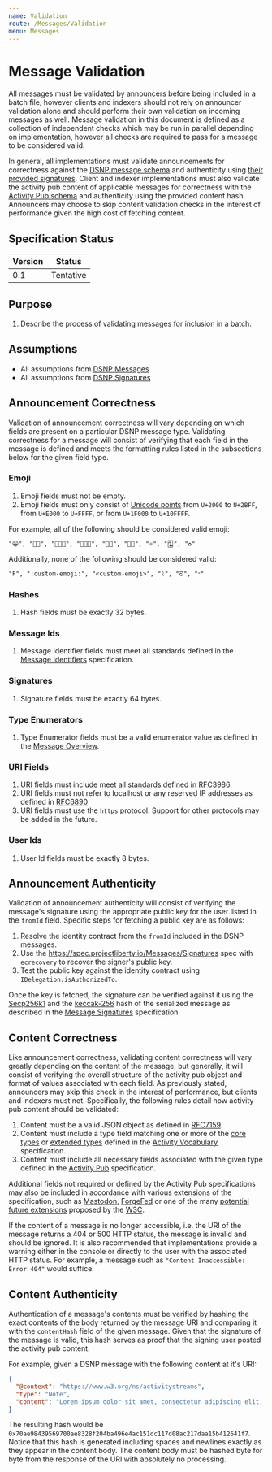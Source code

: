 ```yaml
---
name: Validation
route: /Messages/Validation
menu: Messages
---
```


# Message Validation

All messages must be validated by announcers before being included in a batch file, however clients and indexers should not rely on announcer validation alone and should perform their own validation on incoming messages as well.
Message validation in this document is defined as a collection of independent checks which may be run in parallel depending on implementation, however all checks are required to pass for a message to be considered valid.

In general, all implementations must validate announcements for correctness against the [DSNP message schema](/Messages/Overview) and authenticity using [their provided signatures](/Messages/Signatures).
Client and indexer implementations must also validate the activity pub content of applicable messages for correctness with the [Activity Pub schema](https://www.w3.org/TR/activitypub/) and authenticity using the provided content hash.
Announcers may choose to skip content validation checks in the interest of performance given the high cost of fetching content.

## Specification Status

| Version | Status |
---------- | ---------
| 0.1     | Tentative |

## Purpose
1. Describe the process of validating messages for inclusion in a batch.

## Assumptions
* All assumptions from [DSNP Messages](/Messages/Overview)
* All assumptions from [DSNP Signatures](/Messages/Signatures)

## Announcement Correctness

Validation of announcement correctness will vary depending on which fields are present on a particular DSNP message type.
Validating correctness for a message will consist of verifying that each field in the message is defined and meets the formatting rules listed in the subsections below for the given field type.

### Emoji

1. Emoji fields must not be empty.
1. Emoji fields must only consist of [Unicode points](https://unicode.org/standard/standard.html) from `U+2000` to `U+2BFF`, from `U+E000` to `U+FFFF`, or from `U+1F000` to `U+10FFFF`.

For example, all of the following should be considered valid emoji:

```
"😀", "🤌🏼", "👩🏻‍🎤", "🧑🏿‍🏫", "🏳️‍🌈", "🏳️‍⚧️", "⚛︎", "🃑", "♻︎"
```

Additionally, none of the following should be considered valid:

```
"F", ":custom-emoji:", "<custom-emoji>", "ᚱ", "ᘐ", "״"
```

### Hashes

1. Hash fields must be exactly 32 bytes.

### Message Ids

1. Message Identifier fields must meet all standards defined in the [Message Identifiers](/Messages/Identifiers) specification.

### Signatures

1. Signature fields must be exactly 64 bytes.

### Type Enumerators

1. Type Enumerator fields must be a valid enumerator value as defined in the [Message Overview](/Messages/Overview).

### URI Fields

1. URI fields must include meet all standards defined in [RFC3986](http://www.ietf.org/rfc/rfc3986.txt).
1. URI fields must not refer to localhost or any reserved IP addresses as defined in [RFC6890](https://datatracker.ietf.org/doc/html/rfc6890)
1. URI fields must use the `https` protocol. Support for other protocols may be added in the future.

### User Ids

1. User Id fields must be exactly 8 bytes.

## Announcement Authenticity

Validation of announcement authenticity will consist of verifying the message's signature using the appropriate public key for the user listed in the `fromId` field.
Specific steps for fetching a public key are as follows:

1. Resolve the identity contract from the `fromId` included in the DSNP messages.
1. Use the https://spec.projectliberty.io/Messages/Signatures spec with `ecrecovery` to recover the signer's public key.
1. Test the public key against the identity contract using `IDelegation.isAuthorizedTo`.

Once the key is fetched, the signature can be verified against it using the [Secp256k1](https://en.bitcoin.it/wiki/Secp256k1) and the [keccak-256](https://en.wikipedia.org/wiki/SHA-3) hash of the serialized message as described in the [Message Signatures](/Messages/Signatures#verifying-messages) specification.

## Content Correctness

Like announcement correctness, validating content correctness will vary greatly depending on the content of the message, but generally, it will consist of verifying the overall structure of the activity pub object and format of values associated with each field.
As previously stated, announcers may skip this check in the interest of performance, but clients and indexers must not.
Specifically, the following rules detail how activity pub content should be validated:

1. Content must be a valid JSON object as defined in [RFC7159](https://datatracker.ietf.org/doc/html/rfc7159).
1. Content must include a type field matching one or more of the [core types](https://www.w3.org/TR/activitystreams-vocabulary/#h-types) or [extended types](https://www.w3.org/TR/activitystreams-vocabulary/#h-extendedtypes) defined in the [Activity Vocabulary](https://www.w3.org/TR/activitystreams-vocabulary/) specification.
1. Content must include all necessary fields associated with the given type defined in the [Activity Pub](https://www.w3.org/TR/activitypub/) specification.

Additional fields not required or defined by the Activity Pub specifications may also be included in accordance with various extensions of the specification, such as [Mastodon](https://docs.joinmastodon.org/spec/activitypub/), [ForgeFed](https://github.com/forgefed/forgefed) or one of the many [potential future extensions](https://www.w3.org/wiki/ActivityPub_extensions) proposed by the [W3C](https://www.w3.org).

If the content of a message is no longer accessible, i.e. the URI of the message returns a 404 or 500 HTTP status, the message is invalid and should be ignored.
It is also recommended that implementations provide a warning either in the console or directly to the user with the associated HTTP status.
For example, a message such as `"Content Inaccessible: Error 404"` would suffice.

## Content Authenticity

Authentication of a message's contents must be verified by hashing the exact contents of the body returned by the message URI and comparing it with the `contentHash` field of the given message.
Given that the signature of the message is valid, this hash serves as proof that the signing user posted the activity pub content.

For example, given a DSNP message with the following content at it's URI:

```json
{
  "@context": "https://www.w3.org/ns/activitystreams",
  "type": "Note",
  "content": "Lorem ipsum dolor sit amet, consectetur adipiscing elit, sed do eiusmod tempor incididunt ut labore et dolore magna aliqua."
}
```

The resulting hash would be `0x70ae98439569700ae8328f204ba496e4ac151dc117d08ac217daa15b412641f7`.
Notice that this hash is generated including spaces and newlines exactly as they appear in the content body.
The content body must be hashed byte for byte from the response of the URI with absolutely no processing.
